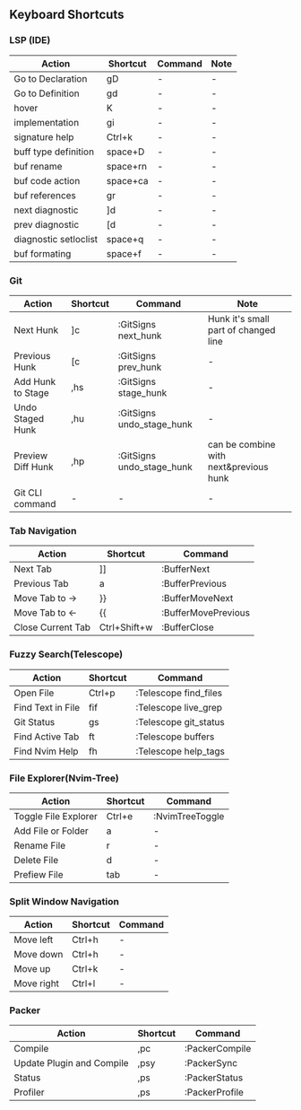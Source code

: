 ## Keyboard Shortcuts

### LSP (IDE)
|Action|Shortcut|Command|Note|
|-|-|-|-|
|Go to Declaration|gD|-|-|
|Go to Definition|gd|-|-|
|hover|K|-|-|
|implementation|gi|-|-|
|signature help|Ctrl+k|-|-|
|buff type definition|space+D|-|-|
|buf rename|space+rn|-|-|
|buf code action|space+ca|-|-|
|buf references|gr|-|-|
|next diagnostic|]d|-|-|
|prev diagnostic|[d|-|-|
|diagnostic setloclist|space+q|-|-|
|buf formating|space+f|-|-|

### Git
|Action|Shortcut|Command|Note|
|-|-|-|-|
|Next Hunk|]c|:GitSigns next_hunk|Hunk it's small part of changed line|
|Previous Hunk|[c|:GitSigns prev_hunk|-|
|Add Hunk to Stage|,hs|:GitSigns stage_hunk|-|
|Undo Staged Hunk|,hu|:GitSigns undo_stage_hunk|-|
|Preview Diff Hunk|,hp|:GitSigns undo_stage_hunk|can be combine with next&previous hunk|
|Git CLI command|-|-|-|

### Tab Navigation
|Action|Shortcut|Command|
|-|-|-|
|Next Tab|]]|:BufferNext|
|Previous Tab|a|:BufferPrevious|
|Move Tab to ->|}}|:BufferMoveNext|
|Move Tab to <-|{{|:BufferMovePrevious|
|Close Current Tab|Ctrl+Shift+w|:BufferClose|

### Fuzzy Search(Telescope)
|Action|Shortcut|Command|
|-|-|-|
|Open File|Ctrl+p|:Telescope find_files|
|Find Text in File|fif|:Telescope live_grep|
|Git Status|gs|:Telescope git_status|
|Find Active Tab|ft|:Telescope buffers|
|Find Nvim Help|fh|:Telescope help_tags|

### File Explorer(Nvim-Tree)
|Action|Shortcut|Command|
|-|-|-|
|Toggle File Explorer|Ctrl+e|:NvimTreeToggle|
|Add File or Folder|a|-|
|Rename File|r|-|
|Delete File|d|-|
|Prefiew File|tab|-|

### Split Window Navigation
|Action|Shortcut|Command|
|-|-|-|
|Move left|Ctrl+h|-|
|Move down|Ctrl+h|-|
|Move up|Ctrl+k|-|
|Move right|Ctrl+l|-|

### Packer
|Action|Shortcut|Command|
|-|-|-|
|Compile|,pc|:PackerCompile|
|Update Plugin and Compile|,psy|:PackerSync|
|Status|,ps|:PackerStatus|
|Profiler|,ps|:PackerProfile|

